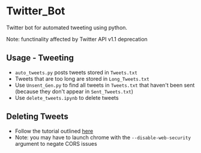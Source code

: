 # Twitter_Bot

Twitter bot for automated tweeting using python.

Note: functinality affected by Twitter API v1.1 deprecation

## Usage - Tweeting

- `auto_tweets.py` posts tweets stored in `Tweets.txt`
- Tweets that are too long are stored in `Long_Tweets.txt`
- Use `Unsent_Gen.py` to find all tweets in `Tweets.txt` that haven't been sent (because they don't appear in `Sent_Tweets.txt`)
- Use `delete_tweets.ipynb` to delete tweets

## Deleting Tweets

- Follow the tutorial outlined [here](https://www.youtube.com/watch?v=jB1-z6LbX5w&t=248s&ab_channel=LucaHammer)
- Note: you may have to launch chrome with the `--disable-web-security` argument to negate CORS issues
